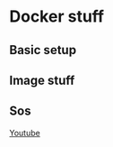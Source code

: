 # Docker stuff

## Basic setup

## Image stuff

## Sos

[Youtube]([https://link](https://www.youtube.com/watch?v=pTFZFxd4hOI))
